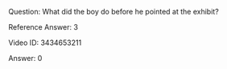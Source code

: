 Question: What did the boy do before he pointed at the exhibit?

Reference Answer: 3

Video ID: 3434653211

Answer: 0

